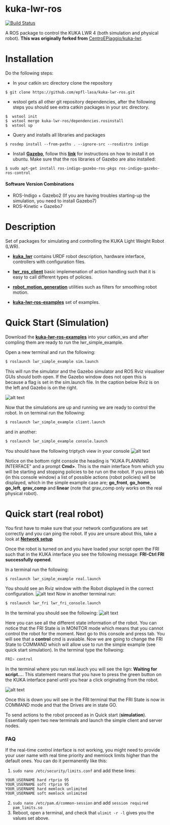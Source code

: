 
# kuka-lwr-ros
[![Build Status](https://travis-ci.com/epfl-lasa/kuka-lwr-ros.svg?token=d6T2YmvspfmdmqrMCGYv&branch=master)](https://travis-ci.com/epfl-lasa/kuka-lwr-ros/branches)

A ROS package to control the KUKA LWR 4 (both simulation and physical robot). **This was originally forked from** [CentroEPiaggio/kuka-lwr](https://github.com/CentroEPiaggio/kuka-lwr).


# Installation
Do the following steps:
* In your catkin src directory clone the repository
```
$ git clone https://github.com/epfl-lasa/kuka-lwr-ros.git
```
* wstool gets all other git repository dependencies, after the following steps you should see extra catkin 
  packages in your src directory.
```
$  wstool init
$  wstool merge kuka-lwr-ros/dependencies.rosinstall 
$  wstool up 
```
* Query and installs all libraries and packages 
```
$ rosdep install --from-paths . --ignore-src --rosdistro indigo 
```

* Install [**Gazebo**](http://gazebosim.org/), follow this [**link**](http://gazebosim.org/tutorials?tut=install_ubuntu&) for 
instructions on how to install it on ubuntu. Make sure that the ros libraries of Gazebo are also installed:

```
$ sudo apt-get install ros-indigo-gazebo-ros-pkgs ros-indigo-gazebo-ros-control
```
#### Software Version Combinations
- ROS-Indigo + Gazebo2 (If you are having troubles starting-up the simulation, you need to install Gazebo7)
- ROS-Kinetic + Gazebo7


# Description

Set of packages for simulating and controlling the KUKA Light Weight Robot (LWR).


* [**kuka_lwr**](https://github.com/epfl-lasa/kuka-lwr-ros/tree/master/kuka_lwr) contains URDF robot description, hardware interface, controllers with configuration files.

* [**lwr_ros_client**](https://github.com/epfl-lasa/kuka-lwr-ros/tree/master/lwr_ros_client) basic implemenation of action handling such that it is easy to call different types of policies.

* [**robot_motion_generation**](https://github.com/epfl-lasa/kuka-lwr-ros/tree/master/robot_motion_generation)  utilities such as filters for smoothing robot motion.

* [**kuka-lwr-ros-examples**](https://github.com/epfl-lasa/kuka-lwr-ros-examples) set of examples.


# Quick Start (Simulation)
Download the [**kuka-lwr-ros-examples**](https://github.com/epfl-lasa/kuka-lwr-ros-examples) into your catkin_ws and 
after compling them are ready to run the lwr_simple_example. 

Open a new terminal and run the following:
```sh
$ roslaunch lwr_simple_example sim.launch
```
This will run the simulator and the Gazebo simulator and ROS Rviz visualiser GUIs should both open. If the Gazebo 
window does not open this is because a flag is set in the sim.launch file. In the
caption below Rviz is on the left and Gazebo is on the right.

![alt text](readme/gazebo_rviz.png "Gazebo and Rviz GUIs")

Now that the simulations are up and running we are ready to control the robot.
In on terminal run the following:
```sh
$ roslaunch lwr_simple_example client.launch
```
and in another:
```sh
$ roslaunch lwr_simple_example console.launch
```

You should have the following triptych view in your console
![alt text](readme/console.png "Triptych console view")

Notice on the bottom right console the heading is "KUKA PLANNING INTERFACE" and a prompt **Cmd>**. This is
the main interface from which you will be starting and stopping policies to be run on the robot. If you
press tab (in this console window) a list of possible actions (robot policies) will be displayed, which in the
simple example case are; **go_front**, **go_home**,
**go_left**, **grav_comp** and **linear** (note that grav_comp only works on the real physical robot).

# Quick start (real robot)
You first have to make sure that your network configurations are set correctly and you can ping the robot. 
If you are unsure about this, take a look at [**Network setup**](https://github.com/epfl-lasa/kuka-lwr-ros/wiki/Network-setup)

Once the robot is turned on and you have loaded your script open the FRI such that in the KUKA interface
 you see the following message: **FRI-Ctrl FRI successfully opened**.

In a terminal run the following:
```sh
$ roslaunch lwr_simple_example real.launch
```
You should see an Rviz window with the Robot displayed in the correct configuration.
![alt text](readme/real_rviz.png "real rviz view")
Now in another terminal run:
```sh
$ roslaunch lwr_fri lwr_fri_console.launch
```
In the terminal you should see the following:
![alt text](readme/fri_console.png "fri console")

Here you can see all the different state information of the robot. You can notice that
the FRI State is in MONITOR mode which means that you cannot control the robot for the moment.
Next go to this console and press tab.  You will see that a **control** cmd is avaiable.
Now we are going to change the FRI State to COMMAND which will allow use to run the simple
example (see quick start simulation).
In the terminal type the follwoing:
```sh
FRI> control 
```
In the terminal where you run real.lauch you will see the lign: **Waiting for script...**. This statement means
that you have to press the green button on the KUKA interface panel until you hear a click originating from the robot.

![alt text](readme/command_mode.png "fri in command mode")

Once this is down you will see in the FRI terminal that the FRI State is now in COMMAND mode and that the
Drives are in state GO.

To send actions to the robot proceed as in Quick start (**simulation**). Essentially open two new terminals and launch
the simple client and server nodes.


### FAQ
If the real-time control interface is not working, you might need to provide your user name with real time priority and memlock limits higher than the default ones. You can do it permanently like this:
 1.  ```sudo nano /etc/security/limits.conf``` and add these lines:
```
YOUR_USERNAME hard rtprio 95
YOUR_USERNAME soft rtprio 95
YOUR_USERNAME hard memlock unlimited
YOUR_USERNAME soft memlock unlimited
```
2. ```sudo nano /etc/pam.d/common-session``` and add ```session required pam_limits.so```
3. Reboot, open a terminal, and check that ```ulimit -r -l``` gives you the values set above.
